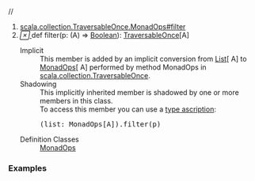 //
<ol>
<li><a href="https://www.scala-lang.org/api/2.12.3/scala/collection/immutable/List.html#filter(p:A=>Boolean):scala.collection.TraversableOnce[A]">scala.collection.TraversableOnce.MonadOps#filter</a></li>
<li name="scala.collection.TraversableOnce.MonadOps#filter" visbl="pub" class="indented0 " data-isabs="false" fullcomment="yes" group="Ungrouped"> <a id="filter(p:A=>Boolean):scala.collection.TraversableOnce[A]"></a><a id="filter((A)⇒Boolean):TraversableOnce[A]"></a> <span class="permalink"> <a href="../../../scala/collection/immutable/List.html#filter(p:A=>Boolean):scala.collection.TraversableOnce[A]" title="Permalink"> <i class="material-icons"></i> </a> </span> <span class="modifier_kind"> <span class="modifier"></span> <span class="kind">def</span> </span> <span class="symbol"> <span class="implicit shadowed">filter</span><span class="params">(<span name="p">p: (<span class="extype" name="scala.collection.immutable.List.A">A</span>) ⇒ <a href="../../Boolean.html" class="extype" name="scala.Boolean">Boolean</a></span>)</span><span class="result">: <a href="../TraversableOnce.html" class="extype" name="scala.collection.TraversableOnce">TraversableOnce</a>[<span class="extype" name="scala.collection.immutable.List.A">A</span>]</span> </span> 
 <div class="fullcomment">
  <dl class="attributes block"> 
   <dt class="implicit">
    Implicit
   </dt>
   <dd>
     This member is added by an implicit conversion from 
    <a href="" class="extype" name="scala.collection.immutable.List">List</a>[
    <span class="extype" name="scala.collection.immutable.List.A">A</span>] to 
    <a href="../TraversableOnce$$MonadOps.html" class="extype" name="scala.collection.TraversableOnce.MonadOps">MonadOps</a>[
    <span class="extype" name="scala.collection.immutable.List.A">A</span>] performed by method MonadOps in 
    <a href="../TraversableOnce$.html" class="extype" name="scala.collection.TraversableOnce">scala.collection.TraversableOnce</a>. 
   </dd>
   <dt class="implicit">
    Shadowing
   </dt>
   <dd>
    This implicitly inherited member is shadowed by one or more members in this class.
    <br>To access this member you can use a 
    <a href="http://stackoverflow.com/questions/2087250/what-is-the-purpose-of-type-ascription-in-scala" target="_blank">type ascription</a>:
    <br>
    <div class="cmt">
     <pre>(list: MonadOps[A]).filter(p)</pre>
    </div>
   </dd>
   <dt>
    Definition Classes
   </dt>
   <dd>
    <a href="../TraversableOnce$$MonadOps.html" class="extype" name="scala.collection.TraversableOnce.MonadOps">MonadOps</a>
   </dd>
  </dl>
 </div> </li>
        </ol>


### Examples





























